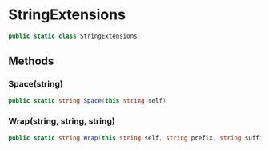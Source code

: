 # StringExtensions
```cs
public static class StringExtensions
```

## Methods
### Space(string)
```cs
public static string Space(this string self)
```

### Wrap(string, string, string)
```cs
public static string Wrap(this string self, string prefix, string suffix)
```

